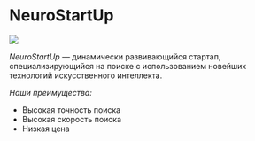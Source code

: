 # NeuroStartUp

![](https://netology-code.github.io/git-homeworks/introduction/assets/logo.png)

*NeuroStartUp* — динамически развивающийся стартап, специализирующийся на поиске с использованием новейших технологий искусственного интеллекта.

*Наши преимущества:*
* Высокая точность поиска
* Высокая скорость поиска
* Низкая цена
